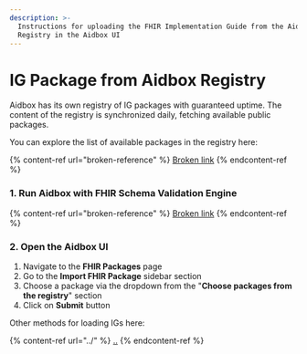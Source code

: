 ```yaml
---
description: >-
  Instructions for uploading the FHIR Implementation Guide from the Aidbox
  Registry in the Aidbox UI
---
```


# IG Package from Aidbox Registry

Aidbox has its own registry of IG packages with guaranteed uptime. The content of the registry is synchronized daily, fetching available public packages.

You can explore the list of available packages in the registry here:

{% content-ref url="broken-reference" %}
[Broken link](broken-reference)
{% endcontent-ref %}

### 1. Run Aidbox with FHIR Schema Validation Engine

{% content-ref url="broken-reference" %}
[Broken link](broken-reference)
{% endcontent-ref %}

### 2. Open the Aidbox UI

1. Navigate to the **FHIR Packages** page
2. Go to the **Import FHIR Package** sidebar section
3. Choose a package via the dropdown from the "**Choose packages from the registry**" section
4. Click on **Submit** button



Other methods for loading IGs here:

{% content-ref url="../" %}
[..](../)
{% endcontent-ref %}
